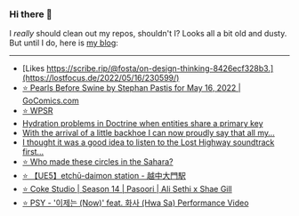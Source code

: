 ### Hi there 👋

I _really_ should clean out my repos, shouldn't I? Looks all a bit old and dusty. But until I do, here is [my blog](https://lostfocus.de/):

--- 

<!-- POST-LIST:START -->
- [Likes https://scribe.rip/@fosta/on-design-thinking-8426ecf328b3.](https://lostfocus.de/2022/05/16/230599/)
- [⭐️ Pearls Before Swine by Stephan Pastis for May 16, 2022 | GoComics.com](https://lostfocus.de/2022/05/16/230598/)
- [⭐️ WPSR](https://lostfocus.de/2022/05/15/230597/)
- [Hydration problems in Doctrine when entities share a primary key](https://lostfocus.de/2022/05/12/hydration-problems-in-doctrine-when-entities-share-a-primary-key/)
- [With the arrival of a little backhoe I can now proudly say that all my…](https://lostfocus.de/2022/05/11/230586/)
- [I thought it was a good idea to listen to the Lost Highway soundtrack first…](https://lostfocus.de/2022/05/11/230583/)
- [⭐️ Who made these circles in the Sahara?](https://lostfocus.de/2022/05/10/230579/)
- [⭐️ 【UE5】etchū-daimon station - 越中大門駅](https://lostfocus.de/2022/05/10/230578/)
- [⭐️ Coke Studio | Season 14 | Pasoori | Ali Sethi x Shae Gill](https://lostfocus.de/2022/05/09/230577/)
- [⭐️ PSY - &#39;이제는 &lpar;Now&rpar;&#39; feat. 화사 &lpar;Hwa Sa&rpar; Performance Video](https://lostfocus.de/2022/05/04/230576/)
<!-- POST-LIST:END -->

<!--
**lostfocus/lostfocus** is a ✨ _special_ ✨ repository because its `README.md` (this file) appears on your GitHub profile.

Here are some ideas to get you started:

- 🔭 I’m currently working on ...
- 🌱 I’m currently learning ...
- 👯 I’m looking to collaborate on ...
- 🤔 I’m looking for help with ...
- 💬 Ask me about ...
- 📫 How to reach me: ...
- 😄 Pronouns: ...
- ⚡ Fun fact: ...
-->
